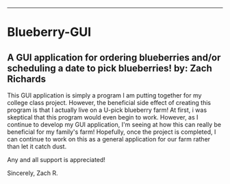 ----------------------------------------------------------------------------------------
# Blueberry-GUI
A GUI application for ordering blueberries and/or scheduling a date to pick blueberries!
by: Zach Richards
----------------------------------------------------------------------------------------
This GUI application is simply a program I am putting together for my college class project.
However, the beneficial side effect of creating this program is that I actually live on a 
U-pick blueberry farm! At first, i was skeptical that this program would even begin to work.
However, as I continue to develop my GUI application, I'm seeing at how this can really be 
beneficial for my family's farm! Hopefully, once the project is completed, I can continue to 
work on this as a general application for our farm rather than let it catch dust.

Any and all support is appreciated!

Sincerely,
Zach R.
